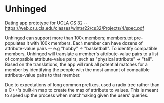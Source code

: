 # Unhinged
Dating app prototype for UCLA CS 32 -- https://web.cs.ucla.edu/classes/winter22/cs32/Projects/4/spec.pdf

Unhinged can support more than 100k members; members.txt pre-populates it with 100k members.
Each member can have dozens of attribute-value pairs -- e.g "hobby" -> "basketball".
To identify compatible members, Unhinged will translate a member's attribute-value pairs
to a list of compatible attribute-value pairs, such as "physical attribute" -> "tall".
Based on the translations, the app will rank all potential matches for a member by identifying
the people with the most amount of compatible attribute-value pairs to that member.

Due to expectations of long common prefixes, used a radix tree rather than a C++'s built-in 
map to create the map of attribute to values. This is meant to speed up the process when 
matchmaking given the users' queries.
